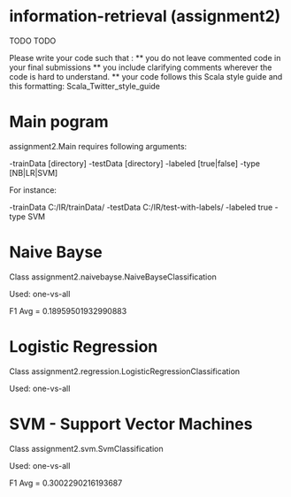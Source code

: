 information-retrieval (assignment2)
=====================

TODO TODO

Please write your code such that :
** you do not leave commented code in your final submissions 
** you include clarifying comments wherever the code is hard to understand. 
** your code follows this Scala style guide and this formatting: Scala_Twitter_style_guide 

# Main pogram

assignment2.Main requires following arguments:

-trainData [directory]
-testData  [directory]
-labeled [true|false]
-type [NB|LR|SVM]

For instance:

-trainData C:/IR/trainData/ -testData C:/IR/test-with-labels/ -labeled true -type SVM

# Naive Bayse

Class assignment2.naivebayse.NaiveBayseClassification

Used: one-vs-all

F1 Avg = 0.18959501932990883

# Logistic Regression

Class assignment2.regression.LogisticRegressionClassification

Used: one-vs-all

# SVM - Support Vector Machines

Class assignment2.svm.SvmClassification

Used: one-vs-all

F1 Avg = 0.3002290216193687


